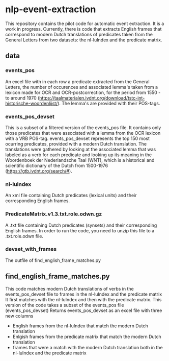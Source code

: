 # nlp-event-extraction
This repository contains the pilot code for automatic event extraction. It is a work in progress.
Currently, there is code that extracts English frames that correspond to modern Dutch translations of predicates taken from the General Letters from two datasets: the nl-luIndex and the predicate matrix. 

## data
### events_pos
An excel file with in each row a predicate extracted from the General Letters, the number of occurences and associated lemma's taken from a lexicon made for OCR and OCR-postcorrection, for the period from 1550 - to around 1970 (https://taalmaterialen.ivdnt.org/download/tstc-int-historische-woordenlijst/). The lemma's are provided with their POS-tags. 

### events_pos_devset
This is a subset of a filtered version of the events_pos file. It contains only those predicates that were associated with a lemma from the OCR lexicon with a VRB POS-tag. events_pos_devset represents the top 150 most ocurring predicates, provided with a modern Dutch translation. The translations were gathered by looking at the associated lemma that was labeled as a verb for each predicate and looking up its meaning in the Woordenboek der Nederlandsche Taal (WNT), which is a historical and scientific dictionary of the Dutch from 1500-1976 (https://gtb.ivdnt.org/search/#).

### nl-luIndex
An xml file containing Dutch predicates (lexical units) and their corresponding English frames.

### PredicateMatrix.v1.3.txt.role.odwn.gz
A .txt file containing Dutch predicates (synsets) and their corresponding English frames. In order to run the code, you need to unzip this file to a .txt.role.odwn file.

### devset_with_frames
The outfile of find_english_frame_matches.py

## find_english_frame_matches.py
This code matches modern Dutch translations of verbs in the events_pos_devset file to frames in the nl-luIndex and the predicate matrix
It first matches with the nl-luIndex and then with the predicate matrix. 
This version of the code takes a subset of the events_pos file (events_pos_devset)
Returns events_pos_devset as an excel file with three new columns
- English frames from the nl-luIndex that match the modern Dutch translation
- Enlgish frames from the predicate matrix that match the modern Dutch translation
- frames that were a match with the modern Dutch translation both in the nl-luIndex and the predicate matrix


